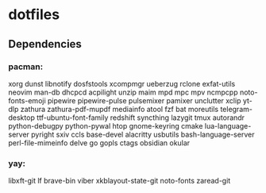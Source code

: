 # dotfiles

## Dependencies

### pacman:

xorg  dunst  libnotify  dosfstools  xcompmgr  ueberzug  rclone  exfat-utils  neovim  man-db  dhcpcd  acpilight  unzip  maim  mpd  mpc  mpv  ncmpcpp  noto-fonts-emoji  pipewire  pipewire-pulse  pulsemixer  pamixer  unclutter  xclip  yt-dlp  zathura  zathura-pdf-mupdf  mediainfo  atool  fzf  bat  moreutils  telegram-desktop  ttf-ubuntu-font-family  redshift  syncthing  lazygit  tmux  autorandr  python-debugpy python-pywal htop gnome-keyring cmake lua-language-server pyright sxiv ccls base-devel alacritty usbutils bash-language-server perl-file-mimeinfo delve go gopls ctags obsidian okular

### yay:

libxft-git lf brave-bin viber xkblayout-state-git noto-fonts zaread-git
    

    
